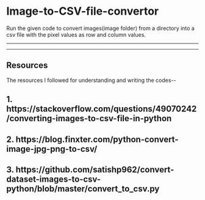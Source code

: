 # Image-to-CSV-file-convertor
Run the given code to convert images(image folder) from a directory into a csv file with the pixel values as row and column values. 

-----------------------------------------------------
------------------------------------------------


## Resources

The resources I followed for understanding and writing the codes--

<h2> 1. https://stackoverflow.com/questions/49070242/converting-images-to-csv-file-in-python</h2>

<h2> 2. https://blog.finxter.com/python-convert-image-jpg-png-to-csv/ </h2>

<h2> 3. https://github.com/satishp962/convert-dataset-images-to-csv-python/blob/master/convert_to_csv.py </h2>

